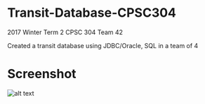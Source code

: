 # Transit-Database-CPSC304

2017 Winter Term 2
CPSC 304 Team 42

Created a transit database using JDBC/Oracle, SQL in a team of 4

# Screenshot

![alt text](https://imgur.com/BA02pMf)

